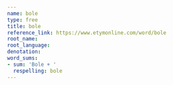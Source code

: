 ```yaml
---
name: bole
type: free
title: bole
reference_link: https://www.etymonline.com/word/bole
root_name: 
root_language: 
denotation: 
word_sums:
- sum: 'Bole + '
  respelling: bole
---
```

